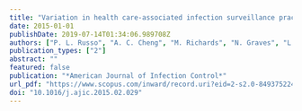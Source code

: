 ```yaml
---
title: "Variation in health care-associated infection surveillance practices in Australia"
date: 2015-01-01
publishDate: 2019-07-14T01:34:06.989708Z
authors: ["P. L. Russo", "A. C. Cheng", "M. Richards", "N. Graves", "L. Hall"]
publication_types: ["2"]
abstract: ""
featured: false
publication: "*American Journal of Infection Control*"
url_pdf: "https://www.scopus.com/inward/record.uri?eid=2-s2.0-84937522434&doi=10.1016%2fj.ajic.2015.02.029&partnerID=40&md5=980c6d3d54130e6abcfea7a5abb9dac5"
doi: "10.1016/j.ajic.2015.02.029"
---
```


